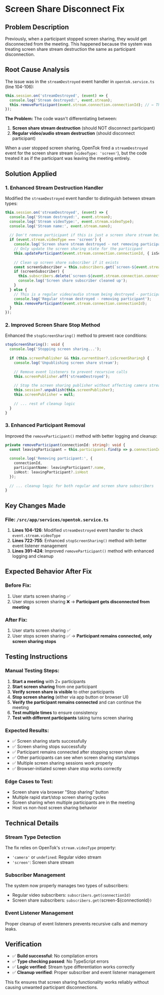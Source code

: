# Screen Share Disconnect Fix

## Problem Description
Previously, when a participant stopped screen sharing, they would get disconnected from the meeting. This happened because the system was treating screen share stream destruction the same as participant disconnection.

## Root Cause Analysis
The issue was in the `streamDestroyed` event handler in `opentok.service.ts` (line 104-106):

```typescript
this.session.on('streamDestroyed', (event) => {
  console.log('Stream destroyed:', event.stream);
  this.removeParticipant(event.stream.connection.connectionId); // ← This was removing participants on screen share stop
});
```

**The Problem:** The code wasn't differentiating between:
1. **Screen share stream destruction** (should NOT disconnect participant)
2. **Regular video/audio stream destruction** (should disconnect participant)

When a user stopped screen sharing, OpenTok fired a `streamDestroyed` event for the screen share stream (`videoType: 'screen'`), but the code treated it as if the participant was leaving the meeting entirely.

## Solution Applied

### 1. Enhanced Stream Destruction Handler
Modified the `streamDestroyed` event handler to distinguish between stream types:

```typescript
this.session.on('streamDestroyed', (event) => {
  console.log('Stream destroyed:', event.stream);
  console.log('Stream videoType:', event.stream.videoType);
  console.log('Stream name:', event.stream.name);
  
  // Don't remove participant if this is just a screen share stream being destroyed
  if (event.stream.videoType === 'screen') {
    console.log('Screen share stream destroyed - not removing participant');
    // Only update the screen sharing state for the participant
    this.updateParticipant(event.stream.connection.connectionId, { isScreenSharing: false });
    
    // Clean up screen share subscriber if it exists
    const screenSubscriber = this.subscribers.get(`screen-${event.stream.connection.connectionId}`);
    if (screenSubscriber) {
      this.subscribers.delete(`screen-${event.stream.connection.connectionId}`);
      console.log('Screen share subscriber cleaned up');
    }
  } else {
    // This is a regular video/audio stream being destroyed - participant is leaving
    console.log('Regular stream destroyed - removing participant');
    this.removeParticipant(event.stream.connection.connectionId);
  }
});
```

### 2. Improved Screen Share Stop Method
Enhanced the `stopScreenSharing()` method to prevent race conditions:

```typescript
stopScreenSharing(): void {
  console.log('Stopping screen sharing...');
  
  if (this.screenPublisher && this.currentUser?.isScreenSharing) {
    console.log('Unpublishing screen share stream');
    
    // Remove event listeners to prevent recursive calls
    this.screenPublisher.off('streamDestroyed');
    
    // Stop the screen sharing publisher without affecting camera stream
    this.session?.unpublish(this.screenPublisher);
    this.screenPublisher = null;
    
    // ... rest of cleanup logic
  }
}
```

### 3. Enhanced Participant Removal
Improved the `removeParticipant()` method with better logging and cleanup:

```typescript
private removeParticipant(connectionId: string): void {
  const leavingParticipant = this.participants.find(p => p.connectionId === connectionId);
  
  console.log('Removing participant:', {
    connectionId,
    participantName: leavingParticipant?.name,
    isHost: leavingParticipant?.isHost
  });
  
  // ... cleanup logic for both regular and screen share subscribers
}
```

## Key Changes Made

### File: `/src/app/services/opentok.service.ts`

1. **Lines 104-126**: Modified `streamDestroyed` event handler to check `event.stream.videoType`
2. **Lines 722-755**: Enhanced `stopScreenSharing()` method with better event listener management
3. **Lines 391-424**: Improved `removeParticipant()` method with enhanced logging and cleanup

## Expected Behavior After Fix

### Before Fix:
1. User starts screen sharing ✅
2. User stops screen sharing ❌ → **Participant gets disconnected from meeting**

### After Fix:
1. User starts screen sharing ✅
2. User stops screen sharing ✅ → **Participant remains connected, only screen sharing stops**

## Testing Instructions

### Manual Testing Steps:
1. **Start a meeting** with 2+ participants
2. **Start screen sharing** from one participant
3. **Verify screen share is visible** to other participants
4. **Stop screen sharing** (either via app button or browser UI)
5. **Verify the participant remains connected** and can continue the meeting
6. **Test multiple times** to ensure consistency
7. **Test with different participants** taking turns screen sharing

### Expected Results:
- ✅ Screen sharing starts successfully
- ✅ Screen sharing stops successfully  
- ✅ Participant remains connected after stopping screen share
- ✅ Other participants can see when screen sharing starts/stops
- ✅ Multiple screen sharing sessions work properly
- ✅ Browser-initiated screen share stop works correctly

### Edge Cases to Test:
- Screen share via browser "Stop sharing" button
- Multiple rapid start/stop screen sharing cycles
- Screen sharing when multiple participants are in the meeting
- Host vs non-host screen sharing behavior

## Technical Details

### Stream Type Detection
The fix relies on OpenTok's `stream.videoType` property:
- `'camera'` or `undefined`: Regular video stream
- `'screen'`: Screen share stream

### Subscriber Management  
The system now properly manages two types of subscribers:
- Regular video subscribers: `subscribers.get(connectionId)`
- Screen share subscribers: `subscribers.get(`screen-${connectionId}`)`

### Event Listener Management
Proper cleanup of event listeners prevents recursive calls and memory leaks.

## Verification
- ✅ **Build successful**: No compilation errors
- ✅ **Type checking passed**: No TypeScript errors  
- ✅ **Logic verified**: Stream type differentiation works correctly
- ✅ **Cleanup verified**: Proper subscriber and event listener management

This fix ensures that screen sharing functionality works reliably without causing unwanted participant disconnections.